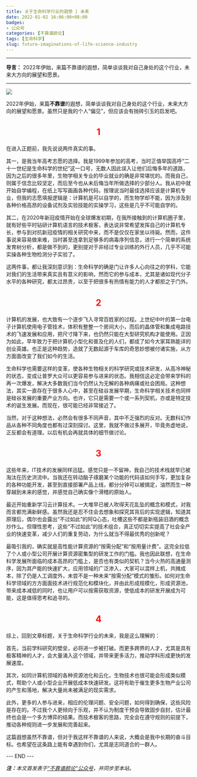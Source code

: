 ```yaml
---
title: 关于生命科学行业的遐想 | 未来
date: 2022-01-02 16:06:00+08:00
badges:
- 公众号
categories: [不靠谱颜论]
tags: [生命科学]
slug: future-imaginations-of-life-science-industry
---
```


---

**导言：** 2022年伊始，来篇不靠谱的遐想，简单谈谈我对自己身处的这个行业，未来大方向的展望和愿景。

---

<img src="/images/2022/0102/cover.jpg" style="max-width:400px"/>

2022年伊始，来篇**不靠谱**的遐想，简单谈谈我对自己身处的这个行业，未来大方向的展望和愿景。虽然只是我的个人“偏见”，但应该会有抛砖引玉的启发吧。

<h2 style="text-align:center;color:red;font-size:24px">1</h2>

在进入正题前，我先说说两件真实的事。

其一，是我当年高考志愿的选择。我是1999年参加的高考，当时正值举国高呼“二十一世纪是生命科学的世纪”这一口号，无数人因此误入让他们后悔多年的道路，因为之后的很多年里，生物学相关专业的毕业就业的确是非常堪忧的。而我自己，则属于信念比较坚定，而后至今也从未后悔当年所做选择的少部分人。我从初中就开始自学编程，在纸上写写画画各种代码，按理说当时最佳选择应该是计算机专业，但我的志愿填报逻辑是：计算机是可以自学的，而生物学却不能，因为涉及到各种价格高昂的设备试剂及实验技能的实操学习，这些是几乎不可能自学的。

其二，在2020年新冠疫情开始在全球爆发初期，在我所接触到的计算机圈子里，就有好些平时钻研计算机语言的技术极客，表达说非常希望发挥自己的计算机专长，参与到对抗新冠疫情的相关研究中来，而不是仅仅在家坐以待毙。然而，这件事说来容易做来难，当时甚至连拿到足够多的病毒序列信息，进行一个简单的系统发育树分析，都是做不到的，更别提对于非经过专业训练的外行人员，几乎不可能实操各种生物检测分子实验了。

这两件事，都让我深刻意识到：生命科学的确是门让许多人心向往之的学科，它能对我们的生活带来真实且有意义的影响，然而它的参与成本，尤其是诸如现代分子水平的各种研究，都太过昂贵，以至于把很多有热情有能力的人才都拒之于门外。

<h2 style="text-align:center;color:red;font-size:24px">2</h2>

计算机的发展，也大致有一个逐步飞入寻常百姓家的过程。上世纪中叶的第一台电子计算机使用电子管技术，体积有整整一个房间大小，而后的晶体管和集成电路技术的飞速发展和应用，把尺寸降下来，也仍然只能在大型研究机构才能使用。正因为如此，早年致力于把计算机小型化和普及化的人们，都成了如今大家耳熟能详的创业英雄。也正是这种趋势，造就了无数起源于车库的奇思妙想被付诸实施，从方方面面改变了我们如今的生活。

生命科学也需要这样的变革，使各种生物相关的科学研究或技术研发，从高冷神秘的状态，变成让普罗大众可以更容易参与进来的状态。我相信这必定会带来学科的再一次爆发，解决大多数我们当今仍然认为无解的各种病痛或社会困局。这种想法，其实一直存在于很多人心中，甚至在硅谷发展早期，生命科学相关技术也同样是硅谷发展的重要产业方向。也许，它只是需要一个或一系列契机，亦或是特定技术的诞生发展。而现在，很可能已经非常接近了。

当然，对于这种想法，必然会有很多不同声音，其中不乏强烈的反对。无数科幻作品从各种不同角度也都有过深刻探讨。这里，我就不做过多展开，毕竟务虚地说，正反都会有道理。以后有机会再就具体的细节做讨论。

<h2 style="text-align:center;color:red;font-size:24px">3</h2>

这些年来，IT技术的发展同样迅猛。感觉只是一不留神，我自己的技术栈就早已被淘汰在历史洪流中。当我还在转动脑子琢磨某个功能的代码该如何手写，更加复杂的各种功能开发，甚至到直接部署产品上线，都分分钟可以被搞定，油然而生一种穿越到未来的感觉，并感觉自己确实像个滑稽的原始人。

最近开始重新学习云计算技术。一大堆早已被人吹得天花乱坠的概念和模式，对我而言都充满新鲜感。虽然我还是忍不住会去想象和探究其背后的实现逻辑，知道其原理后，偶尔也会露出“不过如此”的阿Q心态，吐槽这些不都是新瓶装旧酒的概念炒作么。但理性思考，这些“不过如此”的技术组合，真正切切实实提高了社会全产业的快速变革，减少人们的重复劳动，为什么就当不得最优秀的创新呢？

最吸引我的，确实就是高性能计算资源的“按需分配”和“按用量计费”。这完全拉低了个人或小型公司开展计算资源密集型的研发工作的门槛。我也因此联想，在生命科学发展所面临的成本高昂的门槛上，是否也有类似的契机？当今火热的高通量测序，因为其产能的快速扩大，应用领域的广泛渗入，大家可以混样上机，共摊成本，除了仍是人工调度外，未尝不是一种未来“按需分配”模式的雏形。如何对生命科学领域的方方面面技术进行规范化和模块化，并由此形成规模化，形成资源池，带来成本减低的同时，也让用户可以按需获取资源，使低成本的研发开展成为可能，这是值得思考和追寻的。

<h2 style="text-align:center;color:red;font-size:24px">4</h2>

综上，回到文章标题，关于生命科学行业的未来，我是这么理解的：

首先，当前学科研究的壁垒，必将进一步被打破。而更多跨界的人才，尤其是具有极客精神的人才，会大量涌入这个领域，并带来更多活力，推动学科形成更快的发展速度。

其次，如同计算机领域的各种资源池化和云化，生物技术也很可能会形成类似模式，帮助个人或小型企业开展低成本快速研发。这将有助于催生更多生物产业公司的产生和落地，解决大量尚未被满足的现实需求。

此外，更多的人参与进来，相应的伦理问题、安全问题，如何得到确保，这些风险是存在的。不过我个人更倾向于乐观，并不认为制度干预会导致固步自封，估计最终也会是一个多方博弈的结果。而技术极客的思路，完全会在遵守规则的前提下，推动各种规则进一步发展和完善起来。

这篇遐想虽然不靠谱，但对于我这样不靠谱的人来说，大概会是我中长期的奋斗目标。也希望在这条路上能有幸遇到你们，尤其是志同道合的一群人。

<div class="p-5 text-center">--- END ---</div>

<i><b>注：</b>本文首发表于[“不靠谱颜论”公众号](https://mp.weixin.qq.com/s/Sj1I35JL1vo-qO2IWBD8fw)，并同步至本站。</i>
